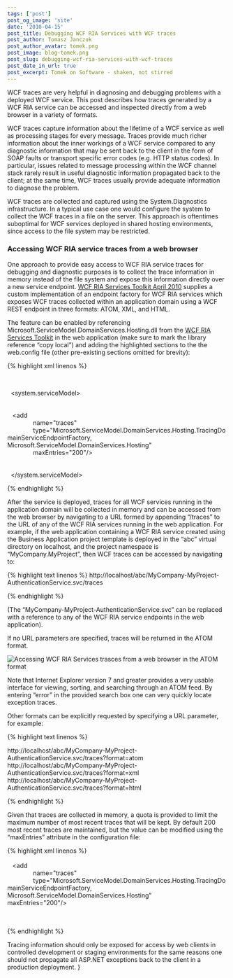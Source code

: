 ```yaml
---
tags: ['post']
post_og_image: 'site'
date: '2010-04-15'  
post_title: Debugging WCF RIA Services with WCF traces
post_author: Tomasz Janczuk
post_author_avatar: tomek.png
post_image: blog-tomek.png
post_slug: debugging-wcf-ria-services-with-wcf-traces
post_date_in_url: true
post_excerpt: Tomek on Software - shaken, not stirred
---
```





WCF traces are very helpful in diagnosing and debugging problems with a deployed WCF service. This post describes how traces generated by a WCF RIA service can be accessed and inspected directly from a web browser in a variety of formats.   

WCF traces capture information about the lifetime of a WCF service as well as processing stages for every message. Traces provide much richer information about the inner workings of a WCF service compared to any diagnostic information that may be sent back to the client in the form of SOAP faults or transport specific error codes (e.g. HTTP status codes). In particular, issues related to message processing within the WCF channel stack rarely result in useful diagnostic information propagated back to the client; at the same time, WCF traces usually provide adequate information to diagnose the problem.   

WCF traces are collected and captured using the System.Diagnostics infrastructure. In a typical use case one would configure the system to collect the WCF traces in a file on the server. This approach is oftentimes suboptimal for WCF services deployed in shared hosting environments, since access to the file system may be restricted.   

### Accessing WCF RIA service traces from a web browser  

One approach to provide easy access to WCF RIA service traces for debugging and diagnostic purposes is to collect the trace information in memory instead of the file system and expose this information directly over a new service endpoint. [WCF RIA Services Toolkit April 2010](http://www.microsoft.com/downloads/details.aspx?FamilyID=7b43bab5-a8ff-40ed-9c84-11abb9cda559&displaylang=en) supplies a custom implementation of an endpoint factory for WCF RIA services which exposes WCF traces collected within an application domain using a WCF REST endpoint in three formats: ATOM, XML, and HTML.   

The feature can be enabled by referencing Microsoft.ServiceModel.DomainServices.Hosting.dll from the [WCF RIA Services Toolkit](http://www.microsoft.com/downloads/details.aspx?FamilyID=7b43bab5-a8ff-40ed-9c84-11abb9cda559&displaylang=en) in the web application (make sure to mark the library reference “copy local”) and adding the highlighted sections to the the web.config file (other pre-existing sections omitted for brevity):   

{% highlight xml linenos %}


<configuration>       
  <system.diagnostics>         
    <sources>          
 <source name="System.ServiceModel" switchValue="Information" propagateActivity="false">          
   <listeners>          
     <add name="InMemoryTraceListener" />          
   </listeners>          
 </source>          
    </sources>          
    <sharedListeners>          
 <add    
       type="Microsoft.ServiceModel.DomainServices.Hosting.InMemoryTraceListener, Microsoft.ServiceModel.DomainServices.Hosting"           
       name="InMemoryTraceListener" />          
    </sharedListeners>          
  </system.diagnostics>     

  <system.serviceModel>       
    <domainServices>         
 <endpoints>          
   <add           
               name="traces"           
               type="Microsoft.ServiceModel.DomainServices.Hosting.TracingDomainServiceEndpointFactory, Microsoft.ServiceModel.DomainServices.Hosting"           
               maxEntries="200"/>          
 </endpoints>          
    </domainServices>        
  </system.serviceModel>        
</configuration>

{% endhighlight %}

  

After the service is deployed, traces for all WCF services running in the application domain will be collected in memory and can be accessed from the web browser by navigating to a URL formed by appending “/traces” to the URL of any of the WCF RIA services running in the web application. For example, if the web application containing a WCF RIA service created using the Business Application project template is deployed in the “abc” virtual directory on localhost, and the project namespace is “MyCompany.MyProject”, then WCF traces can be accessed by navigating to:  

{% highlight text linenos %}
http://localhost/abc/MyCompany-MyProject-AuthenticationService.svc/traces

{% endhighlight %}

  

(The “MyCompany-MyProject-AuthenticationService.svc” can be replaced with a reference to any of the WCF RIA service endpoints in the web application).   

If no URL parameters are specified, traces will be returned in the ATOM format.   

 ![Accessing WCF RIA Services trasces from a web browser in the ATOM format](http://lh4.ggpht.com/_NUp_nWDyyvI/S8dKfk-yp7I/AAAAAAAABUY/W-QUCIHdGsQ/image_thumb%5B1%5D.png?imgmax=800)   

Note that Internet Explorer version 7 and greater provides a very usable interface for viewing, sorting, and searching through an ATOM feed. By entering “error” in the provided search box one can very quickly locate exception traces.   

Other formats can be explicitly requested by specifying a URL parameter, for example:  

{% highlight text linenos %}


http://localhost/abc/MyCompany-MyProject-AuthenticationService.svc/traces?format=atom
http://localhost/abc/MyCompany-MyProject-AuthenticationService.svc/traces?format=xml
http://localhost/abc/MyCompany-MyProject-AuthenticationService.svc/traces?format=html

{% endhighlight %}

  

Given that traces are collected in memory, a quota is provided to limit the maximum number of most recent traces that will be kept. By default 200 most recent traces are maintained, but the value can be modified using the “maxEntries” attribute in the configuration file:

{% highlight xml linenos %}
<domainServices>    
 <endpoints>    
   <add     
               name="traces"     
               type="Microsoft.ServiceModel.DomainServices.Hosting.TracingDomainServiceEndpointFactory, Microsoft.ServiceModel.DomainServices.Hosting"     
maxEntries="200"/>    
 </endpoints>    
    </domainServices>

{% endhighlight %}

  

Tracing information should only be exposed for access by web clients in controlled development or staging environments for the same reasons one should not propagate all ASP.NET exceptions back to the client in a production deployment.  }